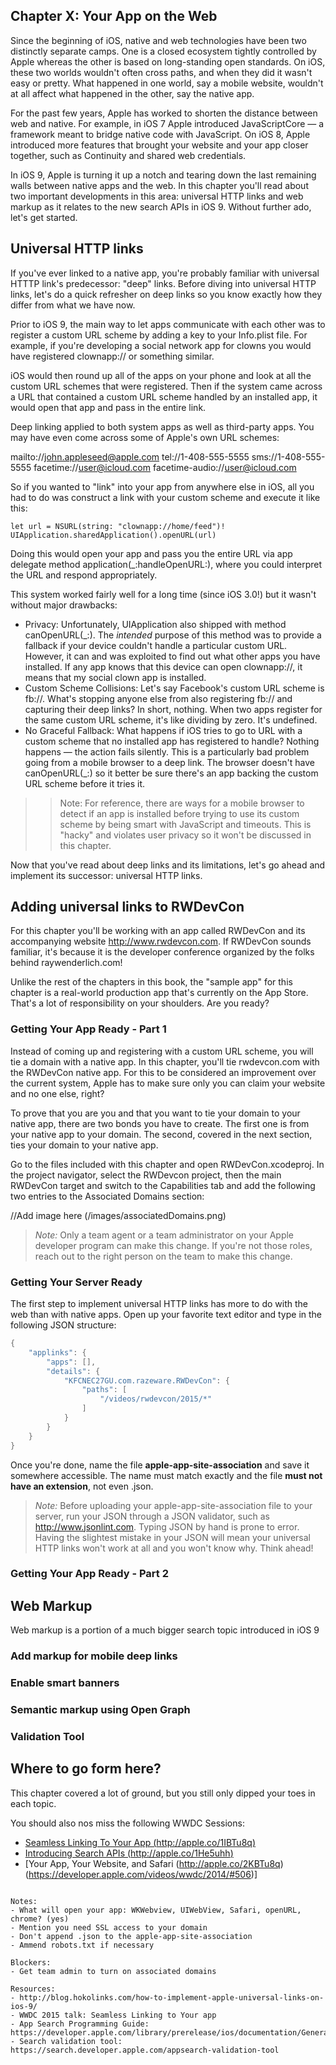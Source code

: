 ## Chapter X: Your App on the Web

Since the beginning of iOS, native and web technologies have been two distinctly separate camps. One is a closed ecosystem tightly controlled by Apple whereas the other is based on long-standing open standards. On iOS, these two worlds wouldn't often cross paths, and when they did it wasn't easy or pretty. What happened in one world, say a mobile website, wouldn't at all affect what happened in the other, say the native app. 

For the past few years, Apple has worked to shorten the distance between web and native. For example, in iOS 7 Apple introduced JavaScriptCore — a framework meant to bridge native code with JavaScript. On iOS 8, Apple introduced more features that brought your website and your app closer together, such as Continuity and shared web credentials.

In iOS 9, Apple is turning it up a notch and tearing down the last remaining walls between native apps and the web. In this chapter you'll read about two important developments in this area: universal HTTP links and web markup as it relates to the new search APIs in iOS 9. Without further ado, let's get started.

## Universal HTTP links

If you've ever linked to a native app, you're probably familiar with universal HTTTP link's predecessor: "deep" links. Before diving into universal HTTP links, let's do a quick refresher on deep links so you know exactly how they differ from what we have now.

Prior to iOS 9, the main way to let apps communicate with each other was to register a custom URL scheme by adding a key to your Info.plist file. For example, if you're developing a social network app for clowns you would have registered clownapp:// or something similar.

iOS would then round up all of the apps on your phone and look at all the custom URL schemes that were registered. Then if the system came across a URL that contained a custom URL scheme handled by an installed app, it would open that app and pass in the entire link.

Deep linking applied to both system apps as well as third-party apps. You may have even come across some of Apple's own URL schemes:

mailto://john.appleseed@apple.com
tel://1-408-555-5555
sms://1-408-555-5555
facetime://user@icloud.com
facetime-audio://user@icloud.com

So if you wanted to "link" into your app from anywhere else in iOS, all you had to do was construct a link with your custom scheme and execute it like this:

````
let url = NSURL(string: "clownapp://home/feed")!
UIApplication.sharedApplication().openURL(url)
````
Doing this would open your app and pass you the entire URL via app delegate method application(_:handleOpenURL:), where you could interpret the URL and respond appropriately. 

This system worked fairly well for a long time (since iOS 3.0!) but it wasn't without major drawbacks:

- Privacy: Unfortunately, UIApplication also shipped with method canOpenURL(_:). The _intended_ purpose of this method was to provide a fallback if your device couldn't handle a particular custom URL. However, it can and was exploited to find out what other apps you have installed. If any app knows that this device can open clownapp://, it means that my social clown app is installed.
- Custom Scheme Collisions: Let's say Facebook's custom URL scheme is fb://. What's stopping anyone else from also registering fb:// and capturing their deep links? In short, nothing. When two apps register for the same custom URL scheme, it's like dividing by zero. It's undefined.
- No Graceful Fallback: What happens if iOS tries to go to URL with a custom scheme that no installed app has registered to handle? Nothing happens — the action fails silently. This is a particularly bad problem going from a mobile browser to a deep link. The browser doesn't have canOpenURL(_:) so it better be sure there's an app backing the custom URL scheme before it tries it.

>>Note: For reference, there are ways for a mobile browser to detect if an app is installed before trying to use its custom scheme by being smart with JavaScript and timeouts. This is "hacky" and violates user privacy so it won't be discussed in this chapter. 

Now that you've read about deep links and its limitations, let's go ahead and implement its successor: universal HTTP links.

## Adding universal links to RWDevCon

For this chapter you'll be working with an app called RWDevCon and its accompanying website http://www.rwdevcon.com. If RWDevCon sounds familiar, it's because it is the developer conference organized by the folks behind raywenderlich.com!

Unlike the rest of the chapters in this book, the "sample app" for this chapter is a real-world production app that's currently on the App Store. That's a lot of responsibility on your shoulders. Are you ready? 

### Getting Your App Ready - Part 1

Instead of coming up and registering with a custom URL scheme, you will tie a domain with a native app. In this chapter, you'll tie rwdevcon.com with the RWDevCon native app. For this to be considered an improvement over the current system, Apple has to make sure only you can claim your website and no one else, right? 

To prove that you are you and that you want to tie your domain to your native app, there are two bonds you have to create. The first one is from your native app to your domain. The second, covered in the next section, ties your domain to your native app. 

Go to the files included with this chapter and open RWDevCon.xcodeproj. In the project navigator, select the RWDevcon project, then the main RWDevCon target and switch to the Capabilities tab and add the following two entries to the Associated Domains section:

//Add image here (/images/associatedDomains.png)

>*Note:* Only a team agent or a team administrator on your Apple developer program can make this change. If you're not those roles, reach out to the right person on the team to make this change. 

### Getting Your Server Ready

The first step to implement universal HTTP links has more to do with the web than with native apps. Open up your favorite text editor and type in the following JSON structure:

```swift
{
    "applinks": {
        "apps": [],
        "details": {
            "KFCNEC27GU.com.razeware.RWDevCon": {
                "paths": [
                    "/videos/rwdevcon/2015/*"
                ]
            }
        }
    }
}
```

Once you're done, name the file **apple-app-site-association** and save it somewhere accessible. The name must match exactly and the file **must not have an extension**, not even .json.



>*Note:* Before uploading your apple-app-site-association file to your server, run your JSON through a JSON validator, such as http://www.jsonlint.com. Typing JSON by hand is prone to error. Having the slightest mistake in your JSON will mean your universal HTTP links won't work at all and you won't know why. Think ahead!

### Getting Your App Ready - Part 2

## Web Markup

Web markup is a portion of a much bigger search topic introduced in iOS 9

### Add markup for mobile deep links

### Enable smart banners

### Semantic markup using Open Graph

### Validation Tool

## Where to go form here?

This chapter covered a lot of ground, but you still only dipped your toes in each topic. 

You should also nos miss the following WWDC Sessions:
- [Seamless Linking To Your App (http://apple.co/1IBTu8q)](https://developer.apple.com/videos/wwdc/2015/?id=509)
- [Introducing Search APIs (http://apple.co/1He5uhh)](https://developer.apple.com/videos/wwdc/2015/?id=709)
- [Your App, Your Website, and Safari (http://apple.co/2KBTu8q)(https://developer.apple.com/videos/wwdc/2014/#506)]

~~~~~

Notes:
- What will open your app: WKWebview, UIWebView, Safari, openURL, chrome? (yes)
- Mention you need SSL access to your domain
- Don't append .json to the apple-app-site-association
- Ammend robots.txt if necessary

Blockers:
- Get team admin to turn on associated domains

Resources:
- http://blog.hokolinks.com/how-to-implement-apple-universal-links-on-ios-9/
- WWDC 2015 talk: Seamless Linking to Your app 
- App Search Programming Guide: https://developer.apple.com/library/prerelease/ios/documentation/General/Conceptual/AppSearch/
- Search validation tool: https://search.developer.apple.com/appsearch-validation-tool


